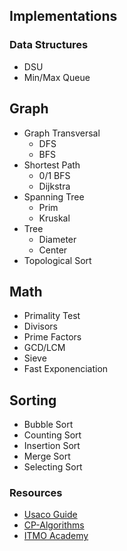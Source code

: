 ## Implementations

### Data Structures

- DSU
- Min/Max Queue

## Graph

- Graph Transversal
  - DFS
  - BFS
- Shortest Path
  - 0/1 BFS
  - Dijkstra
- Spanning Tree
  - Prim
  - Kruskal
- Tree
  - Diameter
  - Center
- Topological Sort

## Math

- Primality Test
- Divisors
- Prime Factors
- GCD/LCM
- Sieve
- Fast Exponenciation

## Sorting

- Bubble Sort
- Counting Sort
- Insertion Sort
- Merge Sort
- Selecting Sort

### Resources
- [Usaco Guide](https://usaco.guide/)
- [CP-Algorithms](https://cp-algorithms.com/)
- [ITMO Academy](https://codeforces.com/edu/course/2)
